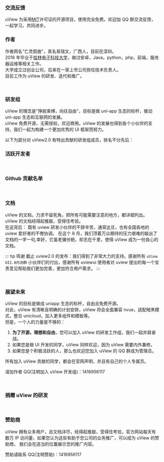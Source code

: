 ### 交流反馈

uView 为采用[MIT](https://baike.baidu.com/item/MIT/10772952)许可证的开源项目，使用完全免费。欢迎加 QQ 群交流反馈，一起学习，共同进步。

<qq-group></qq-group>

### 作者

作者网名"亡灵叙曲"，真名易瑞文，广西人，目前在深圳。  
2016 年毕业于[桂林电子科技大学](https://baike.baidu.com/item/%E6%A1%82%E6%9E%97%E7%94%B5%E5%AD%90%E7%A7%91%E6%8A%80%E5%A4%A7%E5%AD%A6/750205)，做过安卓，Java，python，php，前端，服务器运维等相关工作。  
大学成立过创业公司，后来在一家上市公司担任技术负责人。  
目前工作为 uView 的研发、迭代和推广。

<br>

### 研发组

uView 的理念是"挣脱束缚，向往自由"，目标是做 uni-app 生态的标杆，推动 uni-app 生态和互联网的发展。  
uView 免费开源，无需授权，欢迎商用。uView 的发展也得到各个小伙伴的支持，我们一起为构建一个更加优秀的 UI 框架而努力。

以下为部分对 uView2.0 有特出贡献的研发组成员，排名不分先后：

<team-member-item v-for="(item, index) in memberList" :key="index" :list="item"></team-member-item>

### 活跃开发者

<activeDeveloper :activeDeveloperList="activeDeveloperList"></activeDeveloper>

<br>

### Github 贡献名单

<br>
<github-contribution-list repo="uView2.0"></github-contribution-list>

### 文档

uView 的文档，力求不留死角，把所有可能需要注意的地方，都详细列出。uView 的文档经得起推敲，受得住考验。  
在这背后： 既有 uview 研发小伙伴的不辞辛苦，通宵达旦，也有全国各地的 uview 爱好者的不倦协调。 在这个 8 月，我们顶着万众期待的压力艰难的敲出了文档的一字一句,幸好，它虽老骥伏枥，却志在千里，使得 uView 成为一份良心的文档。

::: tip 鸣谢
截止 uview2.0 的发布：我们得到了非常大力的支持。感谢所有 `uView UI2.0内测群` 小伙伴们的付出，感谢所有 uviewui 使用者对 uview 提出的每一个宝贵意见帮助我们更加完善，更加符合用户需求。
:::

<br>

### 展望未来

uView 的目标是做成 uniapp 生态的标杆，自由且免费开源。  
对此，uView 有清晰且明确的计划安排，uView 将会全面兼容 nvue，适配暗黑模式，整合 unicloud，加入更多组件和模板等。  
但是，一个人的力量是不够的：

1. **为了开源，理想和自由**，您可以加入 uView 的研发工作组，我们一起并肩奋战。
2. 如果您是做 UI 开发的同学，uView 同样欢迎，因为 uView 需要内外兼修。
3. 如果您是个积极活跃的人，那么也欢迎您加入 uView 的 QQ 群成为管理员。

所有加入 uView 贡献的同学，都会在官网声明，并且有自己的个人专属页。

请加作者 QQ(注明加入 uView 开发组)：1416956117

<br>

### 捐赠 uView 的研发

<donation></donation>

<br>

### 赞助商

uView 拥有众多用户，且文档详尽，经得起推敲，受得住考验，官方网站每天有数万 IP 访问量，如果您认为这些有助于您公司的业务推广，可以成为 uView 的赞助商， 我们会在适当的位置展示您的推广内容。

赞助请联系 QQ(注明赞助)：1416956117

<script>
	export default {
		data() {
			return {
				memberList: [
					{
						avatar: 'https://q.qlogo.cn/headimg_dl?dst_uin=604322871&spec=640&img_type=jpg',
						name: '北桥',
						job: '全栈开发',
						csdn: 'https://me.csdn.net/qq_33162604',
						duty: '负责uView核心组件研发，维护与升级，社区管理、宣传等工作',
						intro: '多个项目开发经验，技术栈：原生安卓，java，前端，服务器等',
                        github: 'https://github.com/BeiQiaoT',
                        gitee: 'https://gitee.com/beiqiao'
					},
					{
						avatar: 'https://cdn.uviewui.com/uview/team/546BC1A58D6EA.jpg',
						name: 'TtTao',
						job: '全栈开发',
						addr: '贵阳创业',
						duty: '负责uView核心组件、API工具开发，测试、兼容处理、文档管理等相关工作',
						intro: '项目经验丰富，喜欢挑战新兴技术，对微服务、虚拟化容器有自己独到的见解，主要技术栈：Golang、Vue',
                        gitee: 'https://gitee.com/tttao7'
					},
					{
						avatar: 'https://cdn.uviewui.com/uview/team/15915681648132.jpg',
						name: '黄河浪',
						job: '前端开发',
						addr: '长沙',
						csdn: 'https://blog.csdn.net/u013350495',
						link: 'https://www.jq22.com/mem395541',
						uniapp: 'https://ext.dcloud.net.cn/publisher?id=110853',
						duty: '负责uView模板开发，社区管理等工作',
						intro: '脾气不好的暴躁老哥。丰富的前端开发经验，对代码有洁癖，CSS能力出众'
					}
				],
                activeDeveloperList:[
                    {
                        avatar:"https://q.qlogo.cn/headimg_dl?dst_uin=1256262401&spec=640&img_type=jpg",
                        name:"千珏",
                        job: '前端开发',
                        addr: '郑州',
                        csdn: 'https://blog.csdn.net/qq_42543244',
			intro: '使用uni开发过多个移动端项目，热爱编程，喜欢钻研。'
                    },
                    {
                        avatar:"https://q.qlogo.cn/headimg_dl?dst_uin=591714093&spec=640&img_type=jpg",
                        name:"yatoku",
                        job: '前端开发',
                        addr: '宁波',
			intro: '熟悉并热爱ES6+新语法，且能够在项目开发中加以运用，提高项目的开发效率以及编写代码的质量。'
                    },
	            {
                        avatar:"https://q.qlogo.cn/headimg_dl?dst_uin=1592826708&spec=100&img_type=jpg",
                        name:"小飞",
                        job: '前端开发',
                        addr: '宁波',
			intro: '熟悉uni-app多端适配，开发过多个uni-app项目'
                    },
					{
						avatar:"https://q.qlogo.cn/headimg_dl?dst_uin=3927559397&spec=640&img_type=jpg",
						name:'mermen',
						job:'前端开发',
						addr:'成都',
						intro:'8年+开发经验，熟练使用uni-app进行跨平台开发，对于web前端有独特的理解'
					}
                ]
			}
		}
	}
</script>

<style scoped>
.page {
	width: 500px;
}

.col-box {
	text-align: center;
}

</style>
